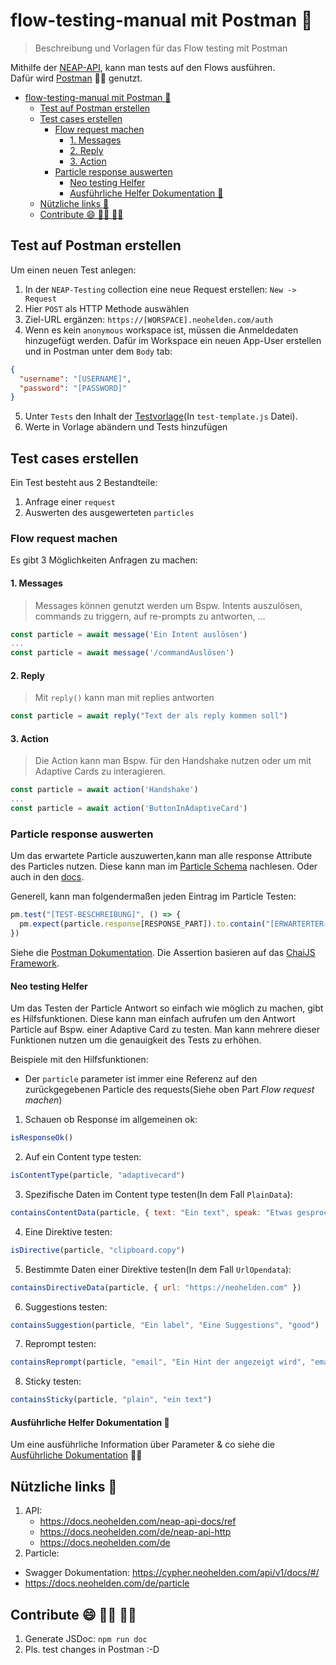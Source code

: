 # flow-testing-manual mit Postman 🧪

> Beschreibung und Vorlagen für das Flow testing mit Postman

Mithilfe der [NEAP-API](https://docs.neohelden.com/neap-api-docs/ref), kann man tests auf den Flows ausführen.  
Dafür wird [Postman](https://neohelden.postman.co/) 👨‍🚀 genutzt.

- [flow-testing-manual mit Postman 🧪](#flow-testing-manual-mit-postman-)
  - [Test auf Postman erstellen](#test-auf-postman-erstellen)
  - [Test cases erstellen](#test-cases-erstellen)
    - [Flow request machen](#flow-request-machen)
      - [1. Messages](#1-messages)
      - [2. Reply](#2-reply)
      - [3. Action](#3-action)
    - [Particle response auswerten](#particle-response-auswerten)
      - [Neo testing Helfer](#neo-testing-helfer)
      - [Ausführliche Helfer Dokumentation 📖](#ausführliche-helfer-dokumentation-)
  - [Nützliche links 🔗](#nützliche-links-)
  - [Contribute 😄 👨‍💻 👩‍💻](#contribute---)

## Test auf Postman erstellen

Um einen neuen Test anlegen:

1. In der `NEAP-Testing` collection eine neue Request erstellen: `New -> Request`
2. Hier `POST` als HTTP Methode auswählen
3. Ziel-URL ergänzen: `https://[WORSPACE].neohelden.com/auth`
4. Wenn es kein `anonymous` workspace ist, müssen die Anmeldedaten hinzugefügt werden. Dafür im Workspace ein neuen App-User erstellen und in Postman unter dem `Body` tab:

```json
{
  "username": "[USERNAME]",
  "password": "[PASSWORD]"
}
```

5. Unter `Tests` den Inhalt der [Testvorlage](./test-template.js)(In `test-template.js` Datei).
6. Werte in Vorlage abändern und Tests hinzufügen

## Test cases erstellen

Ein Test besteht aus 2 Bestandteile:

1. Anfrage einer `request`
2. Auswerten des ausgewerteten `particles`

### Flow request machen

Es gibt 3 Möglichkeiten Anfragen zu machen:

#### 1. Messages

> Messages können genutzt werden um Bspw. Intents auszulösen, commands zu triggern, auf re-prompts zu antworten, ...

```js
const particle = await message('Ein Intent auslösen')
...
const particle = await message('/commandAuslösen')
```

#### 2. Reply

> Mit `reply()` kann man mit replies antworten

```js
const particle = await reply("Text der als reply kommen soll")
```

#### 3. Action

> Die Action kann man Bspw. für den Handshake nutzen oder um mit Adaptive Cards zu interagieren.

```js
const particle = await action('Handshake')
...
const particle = await action('ButtonInAdaptiveCard')
```

### Particle response auswerten

Um das erwartete Particle auszuwerten,kann man alle response Attribute des Particles nutzen. Diese kann man im [Particle Schema](https://cypher.neohelden.com/api/v1/docs/#/) nachlesen. Oder auch in den [docs](https://docs.neohelden.com/de/particle).

Generell, kann man folgendermaßen jeden Eintrag im Particle Testen:

```js
pm.test("[TEST-BESCHREIBUNG]", () => {
  pm.expect(particle.response[RESPONSE_PART]).to.contain("[ERWARTERTER-INHALT]")
})
```

Siehe die [Postman Dokumentation](https://learning.postman.com/docs/writing-scripts/test-scripts/). Die Assertion basieren auf das [ChaiJS Framework](https://www.chaijs.com/api/bdd/).

#### Neo testing Helfer

Um das Testen der Particle Antwort so einfach wie möglich zu machen, gibt es Hilfsfunktionen. Diese kann man einfach aufrufen um den Antwort Particle auf Bspw. einer Adaptive Card zu testen. Man kann mehrere dieser Funktionen nutzen um die genauigkeit des Tests zu erhöhen.

Beispiele mit den Hilfsfunktionen:

- Der `particle` parameter ist immer eine Referenz auf den zurückgegebenen Particle des requests(Siehe oben Part _Flow request machen_)

1. Schauen ob Response im allgemeinen ok:

```js
isResponseOk()
```

2. Auf ein Content type testen:

```js
isContentType(particle, "adaptivecard")
```

3. Spezifische Daten im Content type testen(In dem Fall `PlainData`):

```js
containsContentData(particle, { text: "Ein text", speak: "Etwas gesprochen" })
```

4. Eine Direktive testen:

```js
isDirective(particle, "clipboard.copy")
```

5. Bestimmte Daten einer Direktive testen(In dem Fall `UrlOpendata`):

```js
containsDirectiveData(particle, { url: "https://neohelden.com" })
```

6. Suggestions testen:

```js
containsSuggestion(particle, "Ein label", "Eine Suggestions", "good")
```

7. Reprompt testen:

```js
containsReprompt(particle, "email", "Ein Hint der angezeigt wird", "email")
```

8. Sticky testen:

```js
containsSticky(particle, "plain", "ein text")
```

#### Ausführliche Helfer Dokumentation 📖

Um eine ausführliche Information über Parameter & co siehe die [Ausführliche Dokumentation]("./../docs/js-doc.md") 👨‍🎓

## Nützliche links 🔗

1. API:
   - <https://docs.neohelden.com/neap-api-docs/ref>
   - <https://docs.neohelden.com/de/neap-api-http>
   - <https://docs.neohelden.com/de>
2. Particle:

- Swagger Dokumentation: <https://cypher.neohelden.com/api/v1/docs/#/>
- <https://docs.neohelden.com/de/particle>

## Contribute 😄 👨‍💻 👩‍💻

1. Generate JSDoc: `npm run doc`
2. Pls. test changes in Postman :-D
